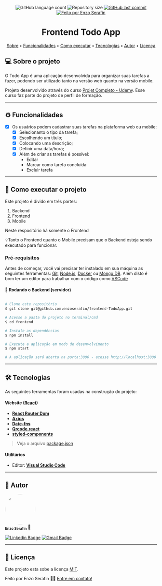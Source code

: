 

<p align="center">
  <img alt="GitHub language count" src="https://img.shields.io/github/languages/count/enzoserafin/frontend-TodoApp?color=%2304D361">

  <img alt="Repository size" src="https://img.shields.io/github/repo-size/enzoserafin/frontend-TodoApp">

  <a href="https://github.com/enzoserafin/frontend-TodoApp/commits/master">
    <img alt="GitHub last commit" src="https://img.shields.io/github/last-commit/enzoserafin/frontend-TodoApp">
  </a>

  <a href="https://github.com/enzoserafin">
    <img alt="Feito por Enzo Serafin" src="https://img.shields.io/badge/feito%20por-Enzo Serafin-%237519C1">
  </a>
</p>

<h1 align="center">
    Frontend Todo App
</h1>

<p align="center">
 <a href="#-sobre-o-projeto">Sobre</a> •
 <a href="#-funcionalidades">Funcionalidades</a> •
 <a href="#-como-executar-o-projeto">Como executar</a> •
 <a href="#-tecnologias">Tecnologias</a> •
 <a href="#-autor">Autor</a> •
 <a href="#user-content--licença">Licença</a>
</p>


## 💻 Sobre o projeto

O Todo App é uma aplicação desenvolvida para organizar suas tarefas a fazer, podendo ser utilizado tanto na versão web quanto na versão mobile.


Projeto desenvolvido através do curso [Projet Completo - Udemy](https://www.udemy.com/course/projeto-completo-xd-nodejs-mongodb-react-native-e-react/).
Esse curso faz parte do projeto de perfil de formação.

---

## ⚙️ Funcionalidades

- [x] Os usuários podem cadastrar suas tarefas na plataforma web ou mobile:
  - [x] Selecionanto o tipo da tarefa;
  - [x] Escolhendo um título;
  - [x] Colocando uma descrição;
  - [x] Definir uma data/hora;
  - [x] Além de criar as tarefas é possível:
    - Editar
    - Marcar como tarefa concluída
    - Excluir tarefa

---

## 🚀 Como executar o projeto

Este projeto é divido em três partes:
1. Backend
2. Frontend
3. Mobile

Neste respositório há somente o Frontend

💡Tanto o Frontend quanto o Mobile precisam que o Backend esteja sendo executado para funcionar.

### Pré-requisitos

Antes de começar, você vai precisar ter instalado em sua máquina as seguintes ferramentas:
[Git](https://git-scm.com), [Node.js](https://nodejs.org/en/), [Docker](https://www.docker.com/) ou [Mongo DB](https://www.mongodb.com/try/download/community).
Além disto é bom ter um editor para trabalhar com o código como [VSCode](https://code.visualstudio.com/)

#### 🎲 Rodando o Backend (servidor)

```bash

# Clone este repositório
$ git clone git@github.com:enzoserafin/frontend-TodoApp.git

# Acesse a pasta do projeto no terminal/cmd
$ cd frontend

# Instale as dependências
$ npm install

# Execute a aplicação em modo de desenvolvimento
$ npm start

# A aplicação será aberta na porta:3000 - acesse http://localhost:3000

```

---

## 🛠 Tecnologias

As seguintes ferramentas foram usadas na construção do projeto:

#### **Website**  ([React](https://reactjs.org/))

-   **[React Router Dom](https://github.com/ReactTraining/react-router/tree/master/packages/react-router-dom)**
-   **[Axios](https://github.com/axios/axios)**
-   **[Date-fns](https://www.npmjs.com/package/date-fns)**
-   **[Qrcode.react](https://www.npmjs.com/package/qrcode.react)**
-   **[styled-components](https://github.com/styled-components/styled-components)**

> Veja o arquivo  [package.json](https://github.com/enzoserafin/frontend-TodoApp/blob/master/package.json)

#### [](https://github.com/enzoserafin/frontend-TodoApp)**Utilitários**

-   Editor:  **[Visual Studio Code](https://code.visualstudio.com/)**

---

## 🦸 Autor

<a href="https://github.com/enzoserafin">
 <img style="border-radius: 50%;" src="https://avatars.githubusercontent.com/u/60652221?v=4" width="100px;" alt=""/>
 <br />
 <sub><b>Enzo Serafin</b></sub></a> <a href="https://github.com/enzoserafin" title="Rocketseat">🚀</a>
 <br />

[![Linkedin Badge](https://img.shields.io/badge/-Enzo-blue?style=flat-square&logo=Linkedin&logoColor=white&link=https://www.linkedin.com/in/enzo-serafin-6b3401143/)](https://www.linkedin.com/in/enzo-serafin-6b3401143/)
[![Gmail Badge](https://img.shields.io/badge/-enzoserafin@gmail.com-c14438?style=flat-square&logo=Gmail&logoColor=white&link=mailto:enzoserafin@gmail.com)](mailto:enzoserafin@gmail.com)

---

## 📝 Licença

Este projeto esta sobe a licença [MIT](./LICENSE).

Feito por Enzo Serafin 👋🏽 [Entre em contato!](https://www.linkedin.com/in/enzo-serafin-6b3401143/)
